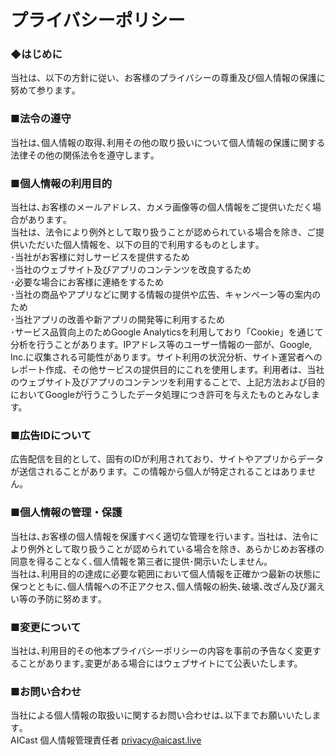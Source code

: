 # プライバシーポリシー

### ◆はじめに
当社は、以下の方針に従い、お客様のプライバシーの尊重及び個人情報の保護に努めて参ります｡<br>

### ■法令の遵守
当社は､個人情報の取得､利用その他の取り扱いについて個人情報の保護に関する法律その他の関係法令を遵守します｡<br>

### ■個人情報の利用目的
当社は､お客様のメールアドレス、カメラ画像等の個人情報をご提供いただく場合があります｡<br>
当社は、法令により例外として取り扱うことが認められている場合を除き、ご提供いただいた個人情報を、以下の目的で利用するものとします｡<br>
･当社がお客様に対しサービスを提供するため<br>
･当社のウェブサイト及びアプリのコンテンツを改良するため<br>
･必要な場合にお客様に連絡をするため<br>
･当社の商品やアプリなどに関する情報の提供や広告、キャンペーン等の案内のため<br>
･当社アプリの改善や新アプリの開発等に利用するため<br>
･サービス品質向上のためGoogle Analyticsを利用しており「Cookie」を通じて分析を行うことがあります。IPアドレス等のユーザー情報の一部が、Google, Inc.に収集される可能性があります。サイト利用の状況分析、サイト運営者へのレポート作成、その他サービスの提供目的にこれを使用します。利用者は、当社のウェブサイト及びアプリのコンテンツを利用することで、上記方法および目的においてGoogleが行うこうしたデータ処理につき許可を与えたものとみなします。<br>

### ■広告IDについて
広告配信を目的として、固有のIDが利用されており、サイトやアプリからデータが送信されることがあります。この情報から個人が特定されることはありません。<br>

### ■個人情報の管理・保護
当社は､お客様の個人情報を保護すべく適切な管理を行います｡ 当社は、法令により例外として取り扱うことが認められている場合を除き、あらかじめお客様の同意を得ることなく､個人情報を第三者に提供･開示いたしません｡<br>
当社は､利用目的の達成に必要な範囲において個人情報を正確かつ最新の状態に保つとともに､個人情報への不正アクセス､個人情報の紛失､破壊､改ざん及び漏えい等の予防に努めます｡<br>

### ■変更について
当社は､利用目的その他本プライバシーポリシーの内容を事前の予告なく変更することがあります｡変更がある場合にはウェブサイトにて公表いたします。<br>

### ■お問い合わせ
当社による個人情報の取扱いに関するお問い合わせは､以下までお願いいたします｡<br>
AICast 個人情報管理責任者 privacy@aicast.live
